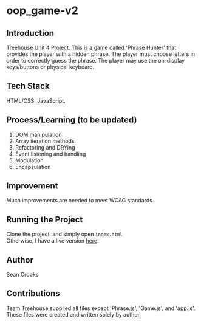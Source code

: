 # oop_game-v2
## Introduction
Treehouse Unit 4 Project. This is a game called 'Phrase Hunter' that provides the player with a hidden phrase. The player must choose letters in order to correctly guess the phrase. The player may use the on-display keys/buttons or physical keyboard.

## Tech Stack
HTML/CSS. JavaScript.

## Process/Learning (to be updated)
1) DOM manipulation
2) Array iteration methods
3) Refactoring and DRYing
4) Event listening and handling
5) Modulation
6) Encapsulation

## Improvement
Much improvements are needed to meet WCAG standards. 

## Running the Project
Clone the project, and simply open ```index.html```
<br /> Otherwise, I have a live version [here](https://crooks-s.github.io/oop_game-v2/).

## Author
Sean Crooks

## Contributions
Team Treehouse supplied all files except 'Phrase.js', 'Game.js', and 'app.js'. 
These files were created and written solely by author. 
